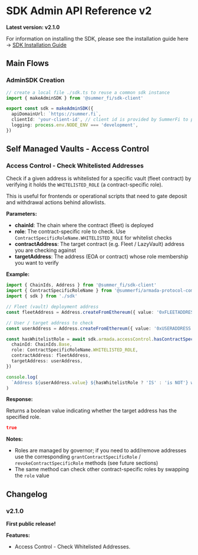 # SDK Admin API Reference v2

**Latest version: v2.1.0**

For information on installing the SDK, please see the installation guide here →
[SDK Installation Guide](https://summerfi.notion.site/summerfi-sdk-install-guide)

## Main Flows

### AdminSDK Creation

```typescript
// create a local file ./sdk.ts to reuse a common sdk instance
import { makeAdminSDK } from '@summer_fi/sdk-client'

export const sdk = makeAdminSDK({
  apiDomainUrl: `https://summer.fi`,
  clientId: 'your-client-id', // client id is provided by SummerFi to partners
  logging: process.env.NODE_ENV === 'development',
})
```

## Self Managed Vaults - Access Control

### Access Control - Check Whitelisted Addresses

Check if a given address is whitelisted for a specific vault (fleet contract) by verifying it holds
the `WHITELISTED_ROLE` (a contract-specific role).

This is useful for frontends or operational scripts that need to gate deposit and withdrawal actions
behind allowlists.

**Parameters:**

- **chainId**: The chain where the contract (fleet) is deployed
- **role**: The contract-specific role to check. Use `ContractSpecificRoleName.WHITELISTED_ROLE` for
  whitelist checks
- **contractAddress**: The target contract (e.g. Fleet / LazyVault) address you are checking against
- **targetAddress**: The address (EOA or contract) whose role membership you want to verify

**Example:**

```typescript
import { ChainIds, Address } from '@summer_fi/sdk-client'
import { ContractSpecificRoleName } from '@summerfi/armada-protocol-common'
import { sdk } from './sdk'

// Fleet (vault) deployment address
const fleetAddress = Address.createFromEthereum({ value: '0xFLEETADDRESS...' })

// User / target address to check
const userAddress = Address.createFromEthereum({ value: '0xUSERADDRESS...' })

const hasWhitelistRole = await sdk.armada.accessControl.hasContractSpecificRole({
  chainId: ChainIds.Base,
  role: ContractSpecificRoleName.WHITELISTED_ROLE,
  contractAddress: fleetAddress,
  targetAddress: userAddress,
})

console.log(
  `Address ${userAddress.value} ${hasWhitelistRole ? 'IS' : 'is NOT'} whitelisted for fleet ${fleetAddress.value}`,
)
```

**Response:**

Returns a boolean value indicating whether the target address has the specified role.

```json
true
```

**Notes:**

- Roles are managed by governor; if you need to add/remove addresses use the corresponding
  `grantContractSpecificRole` / `revokeContractSpecificRole` methods (see future sections)
- The same method can check other contract-specific roles by swapping the `role` value

## Changelog

### v2.1.0

**First public release!**

**Features:**

- Access Control - Check Whitelisted Addresses.
